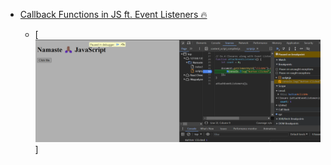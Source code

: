 - [Callback Functions in JS ft. Event Listeners 🔥](https://youtu.be/btj35dh3_U8?si=WuiR8CSRSSwOZeLR)

    - [![event-listener](event-listener.png)]